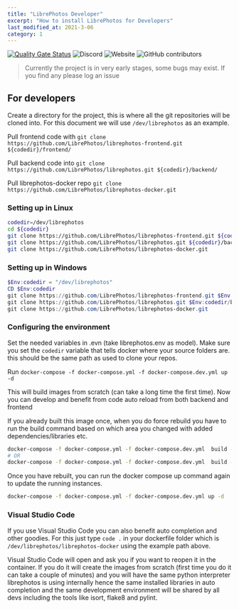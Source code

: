 ```yaml
---
title: "LibrePhotos Developer"
excerpt: "How to install LibrePhotos for Developers"
last_modified_at: 2021-3-06
category: 1 
---
```

[![Quality Gate Status](https://sonarcloud.io/api/project_badges/measure?project=LibrePhotos_ownphotos&metric=alert_status)](https://sonarcloud.io/dashboard?id=LibrePhotos_ownphotos) ![Discord](https://img.shields.io/discord/784619049208250388?style=plastic) ![Website](https://img.shields.io/website?down_color=lightgrey&down_message=offline&style=plastic&up_color=blue&up_message=online&url=https%3A%2F%2Flibrephotos.com) ![GitHub contributors](https://img.shields.io/github/contributors/librephotos/librephotos?style=plastic)

> Currently the project is in very early stages, some bugs may exist. If you find any please log an issue

## For developers

Create a directory for the project, this is where all the git repositories will be cloned into. For this document we will use `/dev/librephotos` as an example.

Pull frontend code with `git clone https://github.com/LibrePhotos/librephotos-frontend.git ${codedir}/frontend/`

Pull backend code into `git clone https://github.com/LibrePhotos/librephotos.git ${codedir}/backend/`

Pull librephotos-docker repo `git clone https://github.com/LibrePhotos/librephotos-docker.git`

### Setting up in Linux

```bash
codedir=/dev/librephotos
cd ${codedir}
git clone https://github.com/LibrePhotos/librephotos-frontend.git ${codedir}/frontend/
git clone https://github.com/LibrePhotos/librephotos.git ${codedir}/backend/
git clone https://github.com/LibrePhotos/librephotos-docker.git
```

### Setting up in Windows

```powershell
$Env:codedir = "/dev/librephotos"
CD $Env:codedir
git clone https://github.com/LibrePhotos/librephotos-frontend.git $Env:codedir/frontend/
git clone https://github.com/LibrePhotos/librephotos.git $Env:codedir/backend/
git clone https://github.com/LibrePhotos/librephotos-docker.git
```

### Configuring the environment

Set the needed variables in .evn (take librephotos.env as model). Make sure you set the `codedir` variable that tells docker where your source folders are. this should be the same path as used to clone your repos.

Run `docker-compose -f docker-compose.yml -f docker-compose.dev.yml up -d`

This will build images from scratch (can take a long time the first time). Now you can develop and benefit from code auto reload from both backend and frontend

If you already built this image once, when you do force rebuild you have to run the build command based on which area you changed with added dependencies/libraries etc.

```bash
docker-compose -f docker-compose.yml -f docker-compose.dev.yml  build --no-cache frontend
# OR
docker-compose -f docker-compose.yml -f docker-compose.dev.yml  build --no-cache backend
```

Once you have rebuilt, you can run the docker compose up command again to update the running instances.

```bash
docker-compose -f docker-compose.yml -f docker-compose.dev.yml up -d
```

### Visual Studio Code

If you use Visual Studio Code you can also benefit auto completion and other goodies. For this just type `code .` in your dockerfile folder which is `/dev/librephotos/librephotos-docker` using the example path above.

Visual Studio Code will open and ask you if you want to reopen it in the container. If you do it will create the images from scratch (first time you do it can take a couple of minutes) and you will have the same python interpreter librephotos is using internally hence the same installed libraries in auto completion and the same development environment will be shared by all devs including the tools like isort, flake8 and pylint.
